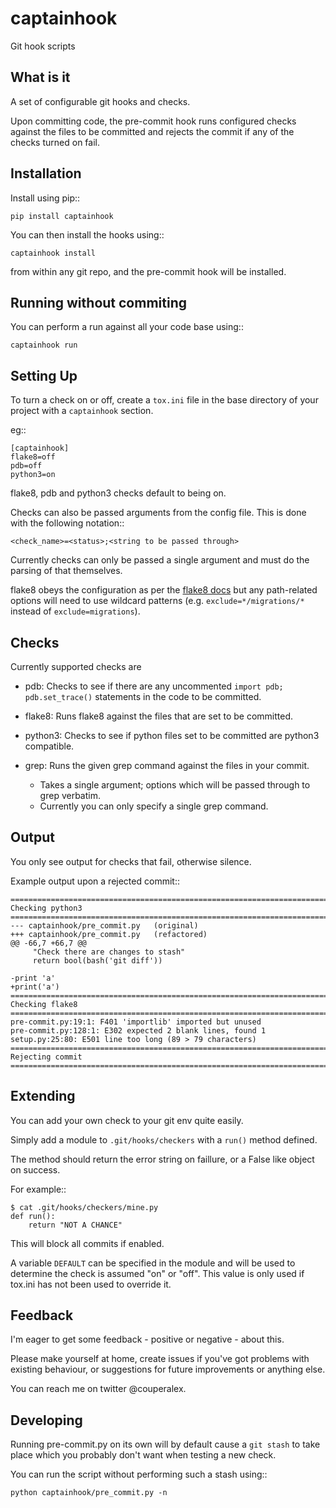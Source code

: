 captainhook
===========

Git hook scripts

What is it
----------

A set of configurable git hooks and checks.

Upon committing code, the pre-commit hook runs configured checks against the
files to be committed and rejects the commit if any of the checks turned on fail.


Installation
------------

Install using pip::

    pip install captainhook

You can then install the hooks using::

    captainhook install

from within any git repo, and the pre-commit hook will be installed.

Running without commiting
-------------------------

You can perform a run against all your code base using::

    captainhook run


Setting Up
----------

To turn a check on or off, create a ``tox.ini`` file
in the base directory of your project with a ``captainhook`` section.

eg::


    [captainhook]
    flake8=off
    pdb=off
    python3=on


flake8, pdb and python3 checks default to being on.

Checks can also be passed arguments from the config file. This is done with
the following notation::

    <check_name>=<status>;<string to be passed through>

Currently checks can only be passed a single argument and must do the parsing
of that themselves.

flake8 obeys the configuration as per the
[flake8 docs](http://flake8.readthedocs.org/en/latest/config.html) but any
path-related options will need to use wildcard patterns (e.g.
`exclude=*/migrations/*` instead of `exclude=migrations`).

Checks
------

Currently supported checks are

- pdb: Checks to see if there are any uncommented
``import pdb; pdb.set_trace()`` statements in the code to be committed.

- flake8: Runs flake8 against the files that are set to be committed.

- python3: Checks to see if python files set to be committed are python3
  compatible.

- grep: Runs the given grep command against the files in your commit.
    - Takes a single argument; options which will be passed through to grep
      verbatim.
    - Currently you can only specify a single grep command.

Output
------

You only see output for checks that fail, otherwise silence.

Example output upon a rejected commit::


    ===============================================================================
    Checking python3
    ===============================================================================
    --- captainhook/pre_commit.py   (original)
    +++ captainhook/pre_commit.py   (refactored)
    @@ -66,7 +66,7 @@
         "Check there are changes to stash"
         return bool(bash('git diff'))

    -print 'a'
    +print('a')
    ===============================================================================
    Checking flake8
    ===============================================================================
    pre-commit.py:19:1: F401 'importlib' imported but unused
    pre-commit.py:128:1: E302 expected 2 blank lines, found 1
    setup.py:25:80: E501 line too long (89 > 79 characters)
    ===============================================================================
    Rejecting commit
    ===============================================================================


Extending
---------

You can add your own check to your git env quite easily.

Simply add a module to ``.git/hooks/checkers`` with a ``run()`` method defined.

The method should return the error string on faillure, or a False like object
on success.

For example::

    $ cat .git/hooks/checkers/mine.py
    def run():
        return "NOT A CHANCE"

This will block all commits if enabled.

A variable ``DEFAULT`` can be specified in the module and will be used to
determine the check is assumed "on" or "off". This value is only used if
tox.ini has not been used to override it.

Feedback
--------

I'm eager to get some feedback - positive or negative - about this.

Please make yourself at home, create issues if you've got problems with existing behaviour, or suggestions for future improvements or anything else.

You can reach me on twitter @couperalex.

Developing
----------

Running pre-commit.py on its own will by default cause a ``git stash`` to take
place which you probably don't want when testing a new check.

You can run the script without performing such a stash using::

    python captainhook/pre_commit.py -n
